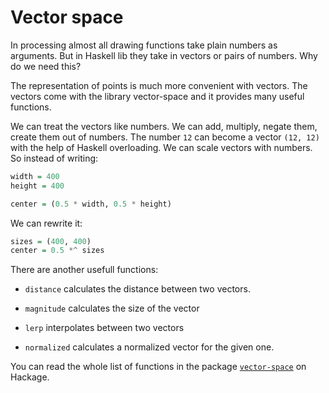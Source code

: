 Vector space
================================

In processing almost all drawing functions take plain numbers as arguments.
But in Haskell lib they take in vectors or pairs of numbers. Why do we need this?

The representation of points is much more convenient with vectors. 
The vectors come with the library vector-space and it provides many 
useful functions.

We can treat the vectors like numbers. We can add, multiply, negate them, create them
out of numbers. The number `12` can become a vector `(12, 12)` with the help of Haskell overloading.
We can scale vectors with numbers. So instead of writing:

~~~haskell
width = 400
height = 400

center = (0.5 * width, 0.5 * height)
~~~

We can rewrite it:

~~~haskell
sizes = (400, 400)
center = 0.5 *^ sizes
~~~

There are another usefull functions:

* `distance` calculates the distance between two vectors.

* `magnitude` calculates the size of the vector

* `lerp` interpolates between two vectors

* `normalized` calculates a normalized vector for the given one.

You can read the whole list of functions in the package [`vector-space`](https://hackage.haskell.org/package/vector-space-0.10.2) on Hackage.
